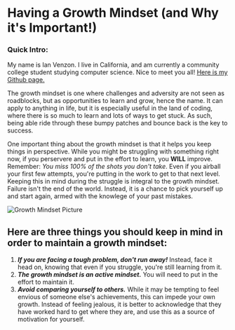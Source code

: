 # Having a Growth Mindset (and Why it's Important!)

### Quick Intro:

My name is Ian Venzon. I live in California, and am currently a community college student studying computer science. Nice to meet you all!
[Here is my Github page.](https://github.com/IVenzon)

The growth mindset is one where challenges and adversity are not seen as roadblocks, but as opportunities to learn and grow, hence the name. It can apply to anything in life, but it is especially useful in the land of coding, where there is so much to learn and lots of ways to get stuck. As such, being able ride through these bumpy patches and bounce back is the key to success.

One important thing about the growth mindset is that it helps you keep things in perspective. While you might be struggling with something right now, if you perservere and put in the effort to learn, you **WILL** improve. Remember: *You miss 100% of the shots you don't take*. Even if you airball your first few attempts, you're putting in the work to get to that next level. Keeping this in mind during the struggle is integral to the growth mindset. Failure isn't the end of the world. Instead, it is a chance to pick yourself up and start again, armed with the knowlege of your past mistakes.

![Growth Mindset Picture](https://i.imgur.com/0SdBGyT.jpg)

## Here are three things you should keep in mind in order to maintain a growth mindset:

1. ***If you are facing a tough problem, don't run away!*** Instead, face it head on, knowing that even if you struggle, you're still learning from it.
2. ***The growth mindset is an active mindset.*** You will need to put in the effort to maintain it.
3. ***Avoid comparing yourself to others.*** While it may be tempting to feel envious of someone else's achievements, this can impede your own growth. Instead of feeling jealous, it is better to acknowledge that they have worked hard to get where they are, and use this as a source of motivation for yourself.
